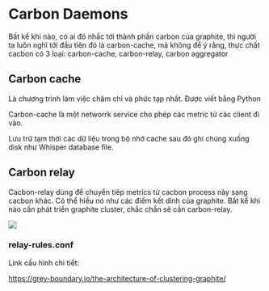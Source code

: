 # Carbon Daemons

Bất kể khi nào, có ai đó nhắc tới thành phần carbon của graphite, thì người ta luôn nghĩ tới đầu tiên đó là carbon-cache, mà không để ý rằng, thực chất cacbon có 3 loại: carbon-cache, carbon-relay, carbon aggregator

## Carbon cache

Là chương trình làm việc chăm chỉ và phức tạp nhất. Được viết bằng Python

Carbon-cache là một networrk service cho phép các metric từ các client đi vào.

Lưu trữ tạm thời các dữ liệu trong bộ nhớ cache sau đó ghi chúng xuống disk như Whisper database file. 

## Carbon relay

Cacbon-relay dùng để chuyển tiêp metrics từ cacbon process này sang cacbon khác. Có thể hiểu nó như các điểm kết dính của graphite. Bất kể khi nào cần phát triển graphite cluster, chắc chắn sẽ cần carbon-relay. 

<img src="1.png"> 


### relay-rules.conf

Link cấu hình chi tiết:

https://grey-boundary.io/the-architecture-of-clustering-graphite/